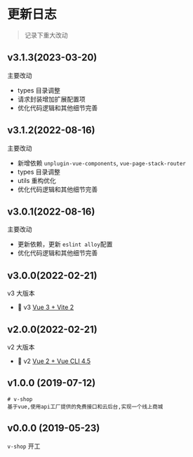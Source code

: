 # 更新日志

> 记录下重大改动

## v3.1.3(2023-03-20)

主要改动

- types 目录调整
- 请求封装增加扩展配置项
- 优化代码逻辑和其他细节完善

## v3.1.2(2022-08-16)

主要改动

- 新增依赖 `unplugin-vue-components`, `vue-page-stack-router`
- types 目录调整
- utils 重构优化
- 优化代码逻辑和其他细节完善

## v3.0.1(2022-08-16)

主要改动

- 更新依赖，更新 `eslint alloy`配置
- 优化代码逻辑和其他细节完善

## v3.0.0(2022-02-21)

v3 大版本

- :rocket: v3 [Vue 3 + Vite 2](https://v-shop.shuzp.top/)

## v2.0.0(2022-02-21)

v2 大版本

- :tada: v2 [Vue 2 + Vue CLI 4.5](https://v-shop.shuzp.top/v2/)

## v1.0.0 (2019-07-12)

```
# v-shop
基于vue,使用api工厂提供的免费接口和云后台,实现一个线上商城
```

## v0.0.0 (2019-05-23)

`v-shop` 开工
